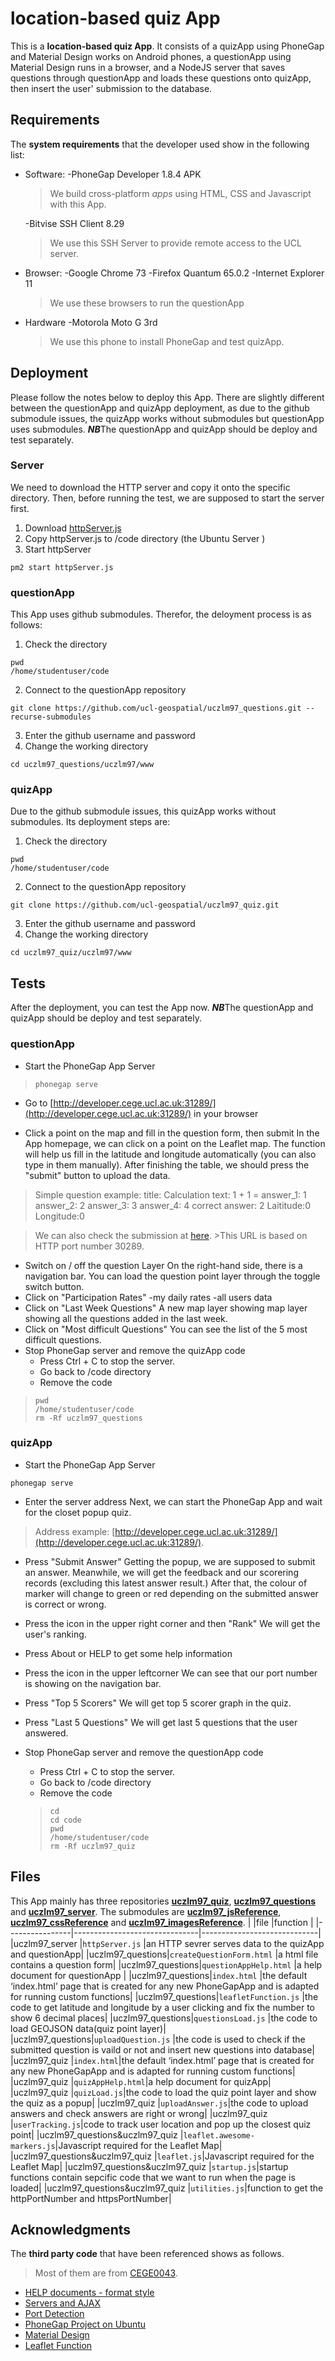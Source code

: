 # location-based quiz App

This is a **location-based quiz App**. It consists of a quizApp using PhoneGap and Material Design works on Android phones,  a questionApp using Material Design runs in a browser, and a NodeJS server that saves questions through questionApp and loads these questions onto quizApp, then insert the user' submission to the database.


## Requirements

The **system requirements** that the developer used show in the following list:

 - Software:
-PhoneGap Developer 1.8.4 APK 
	>We build cross-platform _apps_ using HTML, CSS and Javascript with this App.

	-Bitvise SSH Client 8.29 
	>We use this SSH Server to provide remote access to the UCL server.
	
 - Browser:
 -Google Chrome 73
 -Firefox Quantum 65.0.2
 -Internet Explorer 11
  	>We use these browsers to run the questionApp
 - Hardware
-Motorola Moto G 3rd 
	>We use this phone to install PhoneGap and test quizApp.


## Deployment

Please follow the notes below to deploy this App. There are slightly different between the questionApp and quizApp deployment, as due to the github submodule issues, the quizApp works without submodules but questionApp uses submodules.
***NB***The questionApp and quizApp should be deploy and test separately.

### Server
We need to download the HTTP server and copy it onto the specific directory. Then, before running the test, we are supposed to start the server first.

 1. Download [httpServer.js](https://github.com/ucl-geospatial/uczlm97_server/blob/master/httpServer.js)
 2. Copy httpServer.js to /code directory (the Ubuntu Server )
 3. Start httpServer
```
pm2 start httpServer.js
```
###  questionApp
This App uses github submodules. Therefor, the deloyment process is as follows:
 1. Check the directory
```
pwd
/home/studentuser/code
```
 2.  Connect to the questionApp repository
```
git clone https://github.com/ucl-geospatial/uczlm97_questions.git --recurse-submodules
```
 3. Enter the github username and password
 4. Change the working directory
```
cd uczlm97_questions/uczlm97/www
```

###  quizApp

Due to the github submodule issues, this quizApp works without submodules. Its deployment steps are:
 1. Check the directory
```
pwd
/home/studentuser/code
```
 2.  Connect to the questionApp repository
```
git clone https://github.com/ucl-geospatial/uczlm97_quiz.git
```
 3. Enter the github username and password
 4. Change the working directory
```
cd uczlm97_quiz/uczlm97/www
```

## Tests
After the deployment, you can test the App now.
***NB***The questionApp and quizApp should be deploy and test separately.


###  questionApp
 - Start the PhoneGap App Server
 > ```
>phonegap serve
>```
 - Go to [http://developer.cege.ucl.ac.uk:31289/](http://developer.cege.ucl.ac.uk:31289/) in your browser
 
 - Click a point on the map and fill in the question form, then submit
 In the App homepage, we can click on a point on the Leaflet map. The function will help us fill in the latitude and longitude automatically (you can also type in them manually). After finishing the table, we should press the "submit" button to upload the data. 
 >Simple question example:
 >title: Calculation
 >text: 1 + 1 =
 >answer_1: 1
 >answer_2: 2
 >answer_3: 3
 >answer_4: 4
 >correct answer: 2
 >Laititude:0
 >Longitude:0

> We can also check the submission at [here](http://developer.cege.ucl.ac.uk:30289/getQuizPoints/30289).
	 >This URL is based on HTTP port number 30289.
 - Switch on / off the question Layer
 On the right-hand side, there is a navigation bar. You can load the question point layer through the toggle switch button.
  - Click on "Participation Rates"
		-my daily rates
		-all users data
 - Click on "Last Week Questions"
A new map layer showing  map layer showing all the questions added in the last week.
 - Click on "Most difficult Questions"
 You can see the list of  the 5 most difficult questions.
 - Stop PhoneGap server and remove the quizApp code
	 - Press Ctrl + C to stop the server.
	 - Go back to /code directory
	 - Remove the code
>```
>pwd 
>/home/studentuser/code
>rm -Rf uczlm97_questions
>```

###  quizApp
 - Start the PhoneGap App Server
 ```
phonegap serve
```
 - Enter the server address
 Next, we can start the PhoneGap App and wait for the closet popup quiz. 
 >Address example:
 >[http://developer.cege.ucl.ac.uk:31289/](http://developer.cege.ucl.ac.uk:31289/).

 - Press "Submit Answer"
Getting the popup, we are supposed to submit an answer. 
 Meanwhile, we will get the feedback and our scorering records (excluding this latest answer result.)
 After that, the colour of marker will change to green or red depending on the submitted answer is correct or wrong.
 - Press the icon in the upper right corner and then "Rank"
 We will get the user's ranking.
 - Press About or HELP to get some help information
 
 - Press the icon in the upper leftcorner 
 We can see that our port number is showing on the navigation bar.
 
 - Press "Top 5 Scorers"
 We will get top 5 scorer graph in the quiz.
 - Press "Last 5 Questions"
  We will get last 5 questions that the user answered.
 - Stop PhoneGap server and remove the questionApp code
   - Press Ctrl + C to stop the server.
   - Go back to /code directory
   - Remove the code
   >```
   >cd
   >cd code
   >pwd
   >/home/studentuser/code
   >rm -Rf uczlm97_quiz
   >```


## Files

This App mainly has three repositories **[uczlm97_quiz](https://github.com/ucl-geospatial/uczlm97_quiz)**, **[uczlm97_questions](https://github.com/ucl-geospatial/uczlm97_questions)** and **[uczlm97_server](https://github.com/ucl-geospatial/uczlm97_server)**. The submodules are **[uczlm97_jsReference](https://github.com/GEOGMLIU/uczlm97_jsReference)**, **[uczlm97_cssReference](https://github.com/GEOGMLIU/uczlm97_cssReference)** and **[uczlm97_imagesReference](https://github.com/GEOGMLIU/uczlm97_imagesReference)**.
|                |file                           |function                     |
|----------------|-------------------------------|-----------------------------|
|uczlm97_server  |`httpServer.js`            |an HTTP sevrer serves data to the quizApp and questionApp|
|uczlm97_questions|`createQuestionForm.html`            |a html file contains a question form|
|uczlm97_questions|`questionAppHelp.html`            |a help document for questionApp |
|uczlm97_questions|`index.html`            |the default ‘index.html’ page that is created for any new PhoneGapApp and is adapted for running custom functions|
|uczlm97_questions|`leafletFunction.js`            |the code to get latitude and longitude by a user clicking and fix the number to show 6 decimal places|
|uczlm97_questions|`questionsLoad.js`            |the code to load GEOJSON data(quiz point layer)|
|uczlm97_questions|`uploadQuestion.js`            |the code is used to check if the submitted question is vaild or not and insert new questions into database|
|uczlm97_quiz     |`index.html`|the default ‘index.html’ page that is created for any new PhoneGapApp and is adapted for running custom functions|
|uczlm97_quiz     |`quizAppHelp.html`|a help document for quizApp|
|uczlm97_quiz     |`quizLoad.js`|the code to load the quiz point layer and show the quiz as a popup|
|uczlm97_quiz     |`uploadAnswer.js`|the code to upload answers and check answers are right or wrong|
|uczlm97_quiz     |`userTracking.js`|code to track user location and pop up the closest quiz point|
|uczlm97_questions&uczlm97_quiz     |`leaflet.awesome-markers.js`|Javascript required for the Leaflet Map|
|uczlm97_questions&uczlm97_quiz     |`leaflet.js`|Javascript required for the Leaflet Map|
|uczlm97_questions&uczlm97_quiz     |`startup.js`|startup functions contain sepcific code that we want to run when the page is loaded|
|uczlm97_questions&uczlm97_quiz     |`utilities.js`|function to get the httpPortNumber and httpsPortNumber|

## Acknowledgments
The **third party code** that have been referenced shows as follows.
>Most of them are from [CEGE0043](https://moodle-1819.ucl.ac.uk/course/view.php?id=1330&section=0). 
-  [HELP documents - format style](https://webdesign.tutsplus.com/articles/)
-  [ Servers and AJAX](https://moodle-1819.ucl.ac.uk/mod/folder/view.php?id=1025047)
- [Port Detection ](https://moodle-1819.ucl.ac.uk/course/view.php?id=1330&section=7)
- [PhoneGap Project on Ubuntu](https://moodle-1819.ucl.ac.uk/course/view.php?id=1330&section=6)
- [Material Design](https://getmdl.io/templates/dashboard/index.html)
- [Leaflet Function](https://moodle-1819.ucl.ac.uk/course/view.php?id=1330&section=5)
